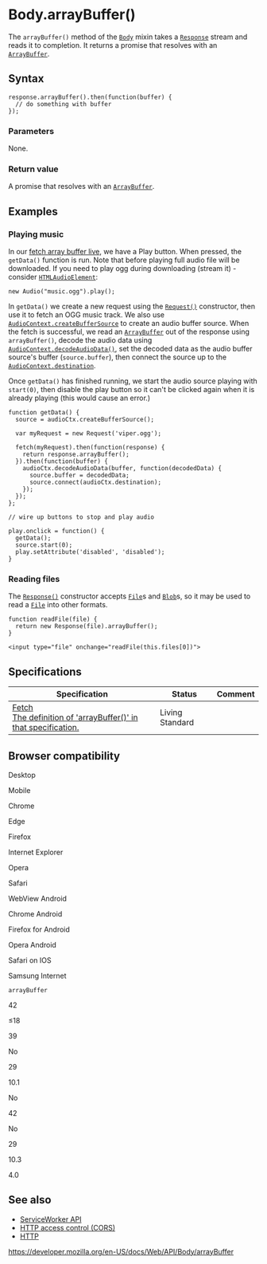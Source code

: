 # Body.arrayBuffer()

The `arrayBuffer()` method of the [`Body`](../body) mixin takes a [`Response`](../response) stream and reads it to completion. It returns a promise that resolves with an [`ArrayBuffer`](https://developer.mozilla.org/en-US/docs/Web/JavaScript/Reference/Global_Objects/ArrayBuffer).

## Syntax

    response.arrayBuffer().then(function(buffer) {
      // do something with buffer
    });

### Parameters

None.

### Return value

A promise that resolves with an [`ArrayBuffer`](https://developer.mozilla.org/en-US/docs/Web/JavaScript/Reference/Global_Objects/ArrayBuffer).

## Examples

### Playing music

In our [fetch array buffer live](https://mdn.github.io/fetch-examples/fetch-array-buffer/), we have a Play button. When pressed, the `getData()` function is run. Note that before playing full audio file will be downloaded. If you need to play ogg during downloading (stream it) - consider [`HTMLAudioElement`](../htmlaudioelement):

    new Audio("music.ogg").play();

In `getData()` we create a new request using the [`Request()`](../request/request) constructor, then use it to fetch an OGG music track. We also use [`AudioContext.createBufferSource`](../baseaudiocontext/createbuffersource) to create an audio buffer source. When the fetch is successful, we read an [`ArrayBuffer`](https://developer.mozilla.org/en-US/docs/Web/JavaScript/Reference/Global_Objects/ArrayBuffer) out of the response using `arrayBuffer()`, decode the audio data using [`AudioContext.decodeAudioData()`](../baseaudiocontext/decodeaudiodata), set the decoded data as the audio buffer source's buffer (`source.buffer`), then connect the source up to the [`AudioContext.destination`](../baseaudiocontext/destination).

Once `getData()` has finished running, we start the audio source playing with `start(0)`, then disable the play button so it can't be clicked again when it is already playing (this would cause an error.)

    function getData() {
      source = audioCtx.createBufferSource();

      var myRequest = new Request('viper.ogg');

      fetch(myRequest).then(function(response) {
        return response.arrayBuffer();
      }).then(function(buffer) {
        audioCtx.decodeAudioData(buffer, function(decodedData) {
          source.buffer = decodedData;
          source.connect(audioCtx.destination);
        });
      });
    };

    // wire up buttons to stop and play audio

    play.onclick = function() {
      getData();
      source.start(0);
      play.setAttribute('disabled', 'disabled');
    }

### Reading files

The [`Response()`](../response/response) constructor accepts [`File`](../file)s and [`Blob`](../blob)s, so it may be used to read a [`File`](../file) into other formats.

    function readFile(file) {
      return new Response(file).arrayBuffer();
    }

    <input type="file" onchange="readFile(this.files[0])">

## Specifications

<table><thead><tr class="header"><th>Specification</th><th>Status</th><th>Comment</th></tr></thead><tbody><tr class="odd"><td><a href="https://fetch.spec.whatwg.org/#dom-body-arraybuffer">Fetch<br />
<span class="small">The definition of 'arrayBuffer()' in that specification.</span></a></td><td><span class="spec-living">Living Standard</span></td><td></td></tr></tbody></table>

## Browser compatibility

Desktop

Mobile

Chrome

Edge

Firefox

Internet Explorer

Opera

Safari

WebView Android

Chrome Android

Firefox for Android

Opera Android

Safari on IOS

Samsung Internet

`arrayBuffer`

42

≤18

39

No

29

10.1

No

42

No

29

10.3

4.0

## See also

- [ServiceWorker API](../service_worker_api)
- [HTTP access control (CORS)](https://developer.mozilla.org/en-US/docs/Web/HTTP/CORS)
- [HTTP](https://developer.mozilla.org/en-US/docs/Web/HTTP)

<a href="https://developer.mozilla.org/en-US/docs/Web/API/Body/arrayBuffer" class="_attribution-link">https://developer.mozilla.org/en-US/docs/Web/API/Body/arrayBuffer</a>
